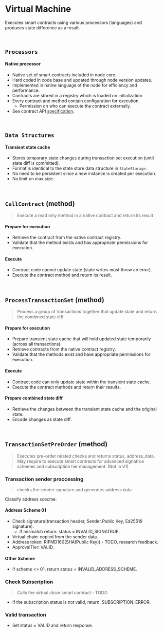 # Virtual Machine

Executes smart contracts using various processors (languages) and produces state difference as a result.

&nbsp;
## `Processors`

#### Native processor
* Native set of smart contracts included in node core.
* Hard coded in code base and updated through node version updates.
* Implemented in native language of the node for efficiency and performance.
* Contracts are stored in a registry which is loaded on initialization.
* Every contract and method contain configuration for execution.
  * Permission on who can execute the contract externally.
* See contract API [specification](../smart-contracts/native.md).

&nbsp;
## `Data Structures`

#### Transient state cache
* Stores temporary state changes during transaction set execution (until state diff is committed).
* Format is identical to the state store data structure in `StateStorage`.
* No need to be persistent since a new instance is created per execution.
* No limit on max size.

&nbsp;
## `CallContract` (method)
> Execute a read only method in a native contract and return its result

#### Prepare for execution
* Retrieve the contract from the native contract registry.
* Validate that the method exists and has appropriate permissions for execution.

#### Execute
* Contract code cannot update state (state writes must throw an error).
* Execute the contract method and return its result.

&nbsp;
## `ProcessTransactionSet` (method)
> Process a group of transactions together that update state and return the combined state diff

#### Prepare for execution
* Prepare transient state cache that will hold updated state temporarily (across all transactions).
* Retrieve contracts from the native contract registry.
* Validate that the methods exist and have appropriate permissions for execution.

#### Execute
* Contract code can only update state within the transient state cache.
* Execute the contract methods and return their results.

#### Prepare combined state diff
* Retrieve the changes between the transient state cache and the original state.
* Encode changes as state diff.

&nbsp;
## `TransactionSetPreOrder` (method)
> Executes pre-order related checks and returns status, address_data. May require to execute smart contracts for advanced signatrue schemes and subscription tier management. (Not in V1)

### Transaction sender proccessing
> checks the sender signature and generates address data

Classify address scecme:
#### Address Scheme 01
* Check signature(transaction header, Sender.Public Key, Ed25519 signature).
  * If mismatch return: status = INVALID_SIGNATRUE.
* Virtual chain: copied from the sender data.
* Address token: RIPMD160(SHA(Public Key)) - TODO, research feedback.
* ApprovalTier: VALID.

#### Other Scheme
* If scheme <> 01, return status = INVALID_ADDRESS_SCHEME.

### Check Subscription
> Calls the virtual chain smart contract - TODO
* If the subscription status is not valid, return: SUBSCRIPTION_ERROR.

### Valid transaction
* Set status = VALID and return response.